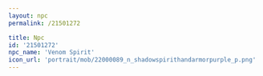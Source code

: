 ```yaml
---
layout: npc
permalink: /21501272

title: Npc
id: '21501272'
npc_name: 'Venom Spirit'
icon_url: 'portrait/mob/22000089_n_shadowspirithandarmorpurple_p.png'
---
```


